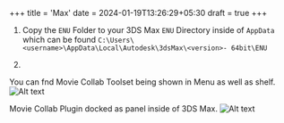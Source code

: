 +++
title = 'Max'
date = 2024-01-19T13:26:29+05:30
draft = true
+++

1. Copy the `ENU` Folder to your 3DS Max `ENU` Directory inside of `AppData` which can be found 
`C:\Users\<username>\AppData\Local\Autodesk\3dsMax\<version>- 64bit\ENU`

2. 

You can fnd Movie Collab Toolset being shown in Menu as well as shelf.
![Alt text](/MovieCollab/DCC/max/max_shelf.png)

Movie Collab Plugin docked as panel inside of 3DS Max.
![Alt text](/MovieCollab/DCC/max/plugin_max_01.png)